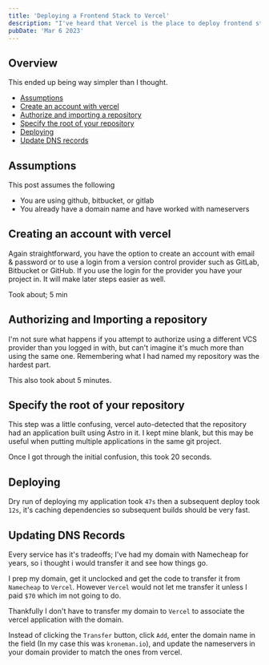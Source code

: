 ```yaml
---
title: 'Deploying a Frontend Stack to Vercel'
description: "I've heard that Vercel is the place to deploy frontend stacks, let's see how this goes."
pubDate: 'Mar 6 2023'
---
```


## Overview

This ended up being way simpler than I thought.

- [Assumptions](#assumpetions)
- [Create an account with vercel](#creating-an-account-with-vercel)
- [Authorize and importing a repository](#authorizing-and-importing-a-repository)
- [Specify the root of your repository](#specify-the-root-of-your-repository)
- [Deploying](#deploying)
- [Update DNS records](#updating-dns-records)

## Assumptions

This post assumes the following

- You are using github, bitbucket, or gitlab
- You already have a domain name and have worked with nameservers

## Creating an account with vercel

Again straightforward, you have the option to create an account with email & password or to use a login from a version control provider such as GitLab, Bitbucket or GitHub. If you use the login for the provider you have your project in. It will make later steps easier as well.

Took about; 5 min

## Authorizing and Importing a repository

I'm not sure what happens if you attempt to authorize using a different VCS provider than you logged in with, but can't imagine it's much more than using the same one.
Remembering what I had named my repository was the hardest part.

This also took about 5 minutes.

## Specify the root of your repository

This step was a little confusing, vercel auto-detected that the repository had an application built using Astro in it. I kept mine blank, but this may be useful when putting multiple applications in the same git project.

Once I got through the initial confusion, this took 20 seconds.

## Deploying

Dry run of deploying my application took `47s` then a subsequent deploy took `12s`, it's caching dependencies so subsequent builds should be very fast.

## Updating DNS Records

Every service has it's tradeoffs; I've had my domain with Namecheap for years, so i thought i would transfer it and see how things go.

I prep my domain, get it unclocked and get the code to transfer it from `Namecheap` to `Vercel`. However `Vercel` would not let me transfer it unless I paid `$70` which im not going to do.

Thankfully I don't have to transfer my domain to `Vercel` to associate the vercel application with the domain.

Instead of clicking the `Transfer` button, click `Add`, enter the domain name in the field (In my case this was `kroneman.io`), and update the nameservers in your domain provider to match the ones from vercel.

